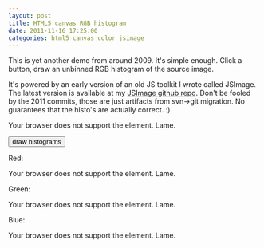 ```yaml
---
layout: post
title: HTML5 canvas RGB histogram
date: 2011-11-16 17:25:00
categories: html5 canvas color jsimage
---
```


This is yet another demo from around 2009.  It's simple enough.  Click a button, draw an unbinned RGB histogram of the source image.

It's powered by an early version of an old JS toolkit I wrote called JSImage.  The latest version is available at my [JSImage github repo](https://github.com/mwcz/jsimage).  Don't be fooled by the 2011 commits, those are just artifacts from svn-&gt;git migration.  No guarantees that the histo's are actually correct. :)

<script type="text/javascript" src="/static/js/003/JSImage.js"></script> 

<script type="text/javascript"> 
        
window.onload = function() {
 
    images0 = new JSImage( "c0", "/static/images/003/kazoo.png" );
    imagesr = new JSImage( "cr", "/static/images/003/kazoo.png" );
    imagesg = new JSImage( "cg", "/static/images/003/kazoo.png" );
    imagesb = new JSImage( "cb", "/static/images/003/kazoo.png" );
 
 
}
 
function draw() {
 
    /**
     * Color histo canvases the color of their histo
     */
    images0.histo( imagesr.canvas, 'r', 'rgba(255,0,0,0.9)', 'rgba(0,0,0,0.8)' )
    images0.histo( imagesg.canvas, 'g', 'rgba(0,200,0,0.9)', 'rgba(0,0,0,0.8)' )
    images0.histo( imagesb.canvas, 'b', 'rgba(0,0,200,0.9)', 'rgba(0,0,0,0.8)' )
 
}
 
var images0, imagesr, imagesg, imagesb; // make images0 public so I can play with it in firebug more easily
 
</script> 

<canvas id="c0"> 
    Your browser does not support the <canvas> element. Lame.
</canvas> 

<button type="button" onclick="draw()">draw histograms</button> 

Red:

<canvas id="cr"> 
    Your browser does not support the <canvas> element. Lame.
</canvas> 

Green:

<canvas id="cg"> 
    Your browser does not support the <canvas> element. Lame.
</canvas> 

Blue:

<canvas id="cb"> 
    Your browser does not support the <canvas> element. Lame.
</canvas> 

